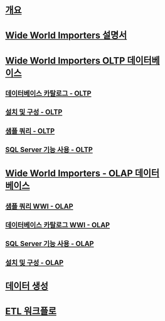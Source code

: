 # [개요](overview.md)
# [Wide World Importers 설명서](wide-world-importers-documentation.md)

# [Wide World Importers OLTP 데이터베이스](wide-world-importers-oltp-database.md)
## [데이터베이스 카탈로그 - OLTP](database-catalog-oltp.md)
## [설치 및 구성 - OLTP](installation-and-configuration-wwi-oltp.md)
## [샘플 쿼리 - OLTP](sample-queries-oltp.md)
## [SQL Server 기능 사용 - OLTP](use-of-sql-server-features-and-capabilities-wwi-oltp.md)

# [Wide World Importers - OLAP 데이터베이스](wide-world-importers-olap-database.md)
## [샘플 쿼리 WWI - OLAP](sample-queries-wwi-olap.md)
## [데이터베이스 카탈로그 WWI - OLAP](database-catalog-wwi-olap.md)
## [SQL Server 기능 사용 - OLAP](use-of-sql-server-features-and-capabilities-olap.md)
## [설치 및 구성 - OLAP](installation-and-configuration-olap.md)

# [데이터 생성](data-generation.md)
# [ETL 워크플로](etl-workflow.md)